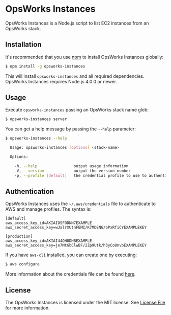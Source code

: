 # OpsWorks Instances

OpsWorks Instances is a Node.js script to list EC2 instances from an OpsWorks stack.

## Installation

It's recommended that you use [npm](https://www.npmjs.com/) to install OpsWorks Instances globally:

```bash
$ npm install -g opsworks-instances
```

This will install `opsworks-instances` and all required dependencies. OpsWorks Instances requires Node.js 4.0.0 or newer.

## Usage

Execute `opsworks-instances` passing an OpsWorks stack name glob:

```bash
$ opsworks-instances server
```

You can get a help message by passing the `--help` parameter:

```bash
$ opsworks-instances --help

  Usage: opsworks-instances [options] <stack-name>

  Options:

    -h, --help                output usage information
    -V, --version             output the version number
    -p, --profile [default]   the credential profile to use to authenticate on AWS
```

## Authentication

OpsWorks Instances uses the `~/.aws/credentials` file to authenticate to AWS and manage profiles. The syntax is:

```
[default]
aws_access_key_id=AKIAIOSFODNN7EXAMPLE
aws_secret_access_key=wJalrXUtnFEMI/K7MDENG/bPxRfiCYEXAMPLEKEY

[production]
aws_access_key_id=AKIAI44QH8DHBEXAMPLE
aws_secret_access_key=je7MtGbClwBF/2Zp9Utk/h3yCo8nvbEXAMPLEKEY
```

If you have `aws-cli` installed, you can create one by executing:

```bash
$ aws configure
```

More information about the credentials file can be found [here](http://docs.aws.amazon.com/cli/latest/userguide/cli-chap-getting-started.html#cli-config-files).

## License

The OpsWorks Instances is licensed under the MIT license. See [License File](LICENSE.md) for more information.
